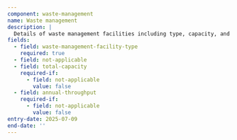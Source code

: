 ```yaml
---
component: waste-management
name: Waste management
description: |
  Details of waste management facilities including type, capacity, and throughput information
fields:
  - field: waste-management-facility-type
    required: true
  - field: not-applicable
  - field: total-capacity
    required-if:
      - field: not-applicable
        value: false
  - field: annual-throughput
    required-if:
      - field: not-applicable
        value: false
entry-date: 2025-07-09
end-date: ''
---
```

